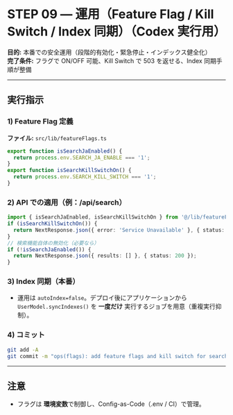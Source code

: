 # STEP 09 — 運用（Feature Flag / Kill Switch / Index 同期）（Codex 実行用）

**目的:** 本番での安全運用（段階的有効化・緊急停止・インデックス健全化）  
**完了条件:** フラグで ON/OFF 可能、Kill Switch で 503 を返せる、Index 同期手順が整備

---

## 実行指示

### 1) Feature Flag 定義

**ファイル:** `src/lib/featureFlags.ts`

```ts
export function isSearchJaEnabled() {
  return process.env.SEARCH_JA_ENABLE === '1';
}
export function isSearchKillSwitchOn() {
  return process.env.SEARCH_KILL_SWITCH === '1';
}
```

### 2) API での適用（例：/api/search）

```ts
import { isSearchJaEnabled, isSearchKillSwitchOn } from '@/lib/featureFlags';
if (isSearchKillSwitchOn()) {
  return NextResponse.json({ error: 'Service Unavailable' }, { status: 503 });
}
// 検索機能自体の無効化（必要なら）
if (!isSearchJaEnabled()) {
  return NextResponse.json({ results: [] }, { status: 200 });
}
```

### 3) Index 同期（本番）

- 運用は `autoIndex=false`。デプロイ後にアプリケーションから `UserModel.syncIndexes()` を **一度だけ** 実行するジョブを用意（重複実行抑制）。

### 4) コミット

```bash
git add -A
git commit -m "ops(flags): add feature flags and kill switch for search"
```

---

## 注意

- フラグは **環境変数**で制御し、Config-as-Code（.env / CI）で管理。
